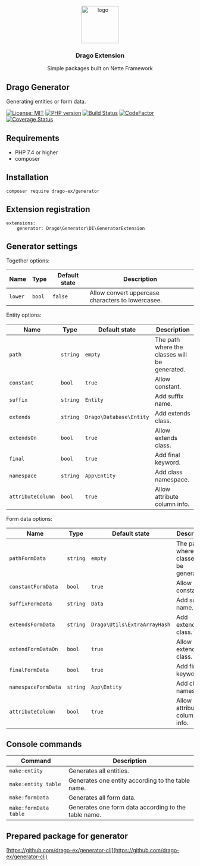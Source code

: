 <p align="center">
  <img src="https://avatars0.githubusercontent.com/u/11717487?s=400&u=40ecb522587ebbcfe67801ccb6f11497b259f84b&v=4" width="100" alt="logo">
</p>

<h3 align="center">Drago Extension</h3>
<p align="center">Simple packages built on Nette Framework</p>

## Drago Generator

Generating entities or form data.

[![License: MIT](https://img.shields.io/badge/License-MIT-yellow.svg)](https://raw.githubusercontent.com/drago-ex/generator/master/license.md)
[![PHP version](https://badge.fury.io/ph/drago-ex%2Fgenerator.svg)](https://badge.fury.io/ph/drago-ex%2Fgenerator)
[![Build Status](https://travis-ci.org/drago-ex/generator.svg?branch=master)](https://travis-ci.org/drago-ex/generator)
[![CodeFactor](https://www.codefactor.io/repository/github/drago-ex/generator/badge)](https://www.codefactor.io/repository/github/drago-ex/generator)
[![Coverage Status](https://coveralls.io/repos/github/drago-ex/generator/badge.svg?branch=master)](https://coveralls.io/github/drago-ex/generator?branch=master)

## Requirements

- PHP 7.4 or higher
- composer

## Installation

```
composer require drago-ex/generator
```

## Extension registration

```neon
extensions:
	generator: Drago\Generator\DI\GeneratorExtension
```

## Generator settings

Together options:

| Name                | Type             | Default state                | Description
| --------------------| ---------------- | -----------------------------| ------------------------------------------------- |
| `lower`             | `bool`           | `false`                      | Allow convert uppercase characters to lowercasee. |

Entity options:

| Name                | Type             | Default state                | Description
| --------------------| ---------------- | -----------------------------| --------------------------------------------- |
| `path`              | `string`         | `empty`                      | The path where the classes will be generated. |
| `constant`          | `bool`           | `true`                       | Allow constant.                               |
| `suffix`            | `string`         | `Entity`                     | Add suffix name.                              |
| `extends`           | `string`         | `Drago\Database\Entity`      | Add extends class.                            |
| `extendsOn`         | `bool`           | `true`                       | Allow extends class.                          |
| `final    `         | `bool`           | `true`                       | Add final keyword.                            |
| `namespace`         | `string`         | `App\Entity`                 | Add class namespace.                          |
| `attributeColumn`   | `bool`           | `true`                       | Allow attribute column info.                  |

Form data options:

| Name                | Type             | Default state                | Description
| --------------------| ---------------- | -----------------------------| --------------------------------------------- |
| `pathFormData`      | `string`         | `empty`                      | The path where the classes will be generated. |
| `constantFormData`  | `bool`           | `true`                       | Allow constant.                               |
| `suffixFormData`    | `string`         | `Data`                       | Add suffix name.                              |
| `extendsFormData`   | `string`         | `Drago\Utils\ExtraArrayHash` | Add extends class.                            |
| `extendFormDataOn`  | `bool`           | `true`                       | Allow extends class.                          |
| `finalFormData`     | `bool`           | `true`                       | Add final keyword.                            |
| `namespaceFormData` | `string`         | `App\Entity`                 | Add class namespace.                          |
| `attributeColumn`   | `bool`           | `true`                       | Allow attribute column info.                  |

## Console commands

| Command               | Description
| --------------------- | -----------------------------------------------------|
| `make:entity`         | Generates all entities.                              |
| `make:entity table`   | Generates one entity according to the table name.    |
| `make:formData`       | Generates all form data.                             |
| `make:formData table` | Generates one form data according to the table name. |

## Prepared package for generator

[https://github.com/drago-ex/generator-cli](https://github.com/drago-ex/generator-cli)
